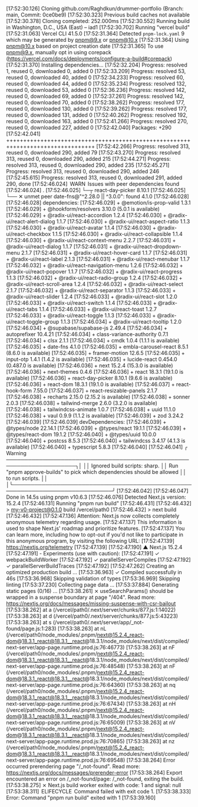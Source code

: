 [17:52:30.126] Cloning github.com/Raghdkun/drummer-portfolio (Branch: main, Commit: 0ce0be9)
[17:52:30.323] Previous build caches not available
[17:52:30.378] Cloning completed: 252.000ms
[17:52:30.552] Running build in Washington, D.C., USA (East) – iad1
[17:52:30.702] Running "vercel build"
[17:52:31.063] Vercel CLI 41.5.0
[17:52:31.364] Detected `pnpm-lock.yaml` 9 which may be generated by pnpm@9.x or pnpm@10.x
[17:52:31.364] Using pnpm@10.x based on project creation date
[17:52:31.365] To use pnpm@9.x, manually opt in using corepack (https://vercel.com/docs/deployments/configure-a-build#corepack)
[17:52:31.370] Installing dependencies...
[17:52:32.204] Progress: resolved 1, reused 0, downloaded 0, added 0
[17:52:33.209] Progress: resolved 53, reused 0, downloaded 40, added 0
[17:52:34.233] Progress: resolved 60, reused 0, downloaded 44, added 0
[17:52:35.234] Progress: resolved 132, reused 0, downloaded 53, added 0
[17:52:36.236] Progress: resolved 142, reused 0, downloaded 69, added 0
[17:52:37.261] Progress: resolved 142, reused 0, downloaded 70, added 0
[17:52:38.262] Progress: resolved 177, reused 0, downloaded 130, added 0
[17:52:39.262] Progress: resolved 177, reused 0, downloaded 131, added 0
[17:52:40.262] Progress: resolved 192, reused 0, downloaded 163, added 0
[17:52:41.266] Progress: resolved 270, reused 0, downloaded 227, added 0
[17:52:42.040] Packages: +290
[17:52:42.041] ++++++++++++++++++++++++++++++++++++++++++++++++++++++++++++++++++++++++++++++++
[17:52:42.266] Progress: resolved 313, reused 0, downloaded 290, added 79
[17:52:43.270] Progress: resolved 313, reused 0, downloaded 290, added 215
[17:52:44.271] Progress: resolved 313, reused 0, downloaded 290, added 235
[17:52:45.271] Progress: resolved 313, reused 0, downloaded 290, added 246
[17:52:45.615] Progress: resolved 313, reused 0, downloaded 291, added 290, done
[17:52:46.024]  WARN  Issues with peer dependencies found
[17:52:46.024] .
[17:52:46.025] └─┬ react-day-picker 8.10.1
[17:52:46.025]   └── ✕ unmet peer date-fns@"^2.28.0 || ^3.0.0": found 4.1.0
[17:52:46.028] 
[17:52:46.028] dependencies:
[17:52:46.029] + @emotion/is-prop-valid 1.3.1
[17:52:46.029] + @hookform/resolvers 3.10.0 (5.0.1 is available)
[17:52:46.029] + @radix-ui/react-accordion 1.2.4
[17:52:46.030] + @radix-ui/react-alert-dialog 1.1.7
[17:52:46.030] + @radix-ui/react-aspect-ratio 1.1.3
[17:52:46.030] + @radix-ui/react-avatar 1.1.4
[17:52:46.030] + @radix-ui/react-checkbox 1.1.5
[17:52:46.030] + @radix-ui/react-collapsible 1.1.4
[17:52:46.030] + @radix-ui/react-context-menu 2.2.7
[17:52:46.031] + @radix-ui/react-dialog 1.1.7
[17:52:46.031] + @radix-ui/react-dropdown-menu 2.1.7
[17:52:46.031] + @radix-ui/react-hover-card 1.1.7
[17:52:46.031] + @radix-ui/react-label 2.1.3
[17:52:46.031] + @radix-ui/react-menubar 1.1.7
[17:52:46.032] + @radix-ui/react-navigation-menu 1.2.6
[17:52:46.032] + @radix-ui/react-popover 1.1.7
[17:52:46.032] + @radix-ui/react-progress 1.1.3
[17:52:46.032] + @radix-ui/react-radio-group 1.2.4
[17:52:46.032] + @radix-ui/react-scroll-area 1.2.4
[17:52:46.032] + @radix-ui/react-select 2.1.7
[17:52:46.032] + @radix-ui/react-separator 1.1.3
[17:52:46.033] + @radix-ui/react-slider 1.2.4
[17:52:46.033] + @radix-ui/react-slot 1.2.0
[17:52:46.033] + @radix-ui/react-switch 1.1.4
[17:52:46.033] + @radix-ui/react-tabs 1.1.4
[17:52:46.033] + @radix-ui/react-toast 1.2.7
[17:52:46.033] + @radix-ui/react-toggle 1.1.3
[17:52:46.033] + @radix-ui/react-toggle-group 1.1.3
[17:52:46.034] + @radix-ui/react-tooltip 1.2.0
[17:52:46.034] + @supabase/supabase-js 2.49.4
[17:52:46.034] + autoprefixer 10.4.21
[17:52:46.034] + class-variance-authority 0.7.1
[17:52:46.034] + clsx 2.1.1
[17:52:46.034] + cmdk 1.0.4 (1.1.1 is available)
[17:52:46.035] + date-fns 4.1.0
[17:52:46.035] + embla-carousel-react 8.5.1 (8.6.0 is available)
[17:52:46.035] + framer-motion 12.6.5
[17:52:46.035] + input-otp 1.4.1 (1.4.2 is available)
[17:52:46.035] + lucide-react 0.454.0 (0.487.0 is available)
[17:52:46.036] + next 15.2.4 (15.3.0 is available)
[17:52:46.036] + next-themes 0.4.6
[17:52:46.036] + react 18.3.1 (19.1.0 is available)
[17:52:46.036] + react-day-picker 8.10.1 (9.6.6 is available)
[17:52:46.036] + react-dom 18.3.1 (19.1.0 is available)
[17:52:46.037] + react-hook-form 7.55.0
[17:52:46.037] + react-resizable-panels 2.1.7
[17:52:46.038] + recharts 2.15.0 (2.15.2 is available)
[17:52:46.038] + sonner 2.0.3
[17:52:46.038] + tailwind-merge 2.6.0 (3.2.0 is available)
[17:52:46.038] + tailwindcss-animate 1.0.7
[17:52:46.038] + uuid 11.1.0
[17:52:46.038] + vaul 0.9.9 (1.1.2 is available)
[17:52:46.039] + zod 3.24.2
[17:52:46.039] 
[17:52:46.039] devDependencies:
[17:52:46.039] + @types/node 22.14.1
[17:52:46.039] + @types/react 19.1.1
[17:52:46.039] + @types/react-dom 19.1.2
[17:52:46.040] + @types/uuid 10.0.0
[17:52:46.040] + postcss 8.5.3
[17:52:46.040] + tailwindcss 3.4.17 (4.1.3 is available)
[17:52:46.040] + typescript 5.8.3
[17:52:46.040] 
[17:52:46.041] ╭ Warning ─────────────────────────────────────────────────────────────────────╮│                                                                              ││   Ignored build scripts: sharp.                                              ││   Run "pnpm approve-builds" to pick which dependencies should be allowed     ││   to run scripts.                                                            ││                                                                              │╰──────────────────────────────────────────────────────────────────────────────╯
[17:52:46.042] 
[17:52:46.047] Done in 14.5s using pnpm v10.6.3
[17:52:46.076] Detected Next.js version: 15.2.4
[17:52:46.131] Running "pnpm run build"
[17:52:46.431] 
[17:52:46.432] > my-v0-project@0.1.0 build /vercel/path0
[17:52:46.432] > next build
[17:52:46.432] 
[17:52:47.136] Attention: Next.js now collects completely anonymous telemetry regarding usage.
[17:52:47.137] This information is used to shape Next.js' roadmap and prioritize features.
[17:52:47.137] You can learn more, including how to opt-out if you'd not like to participate in this anonymous program, by visiting the following URL:
[17:52:47.139] https://nextjs.org/telemetry
[17:52:47.139] 
[17:52:47.190]    ▲ Next.js 15.2.4
[17:52:47.191]    - Experiments (use with caution):
[17:52:47.191]      ✓ webpackBuildWorker
[17:52:47.192]      ✓ parallelServerCompiles
[17:52:47.192]      ✓ parallelServerBuildTraces
[17:52:47.192] 
[17:52:47.262]    Creating an optimized production build ...
[17:53:36.963]  ✓ Compiled successfully in 46s
[17:53:36.968]    Skipping validation of types
[17:53:36.969]    Skipping linting
[17:53:37.230]    Collecting page data ...
[17:53:37.884]    Generating static pages (0/16) ...
[17:53:38.261]  ⨯ useSearchParams() should be wrapped in a suspense boundary at page "/404". Read more: https://nextjs.org/docs/messages/missing-suspense-with-csr-bailout
[17:53:38.262]     at a (/vercel/path0/.next/server/chunks/877.js:1:14022)
[17:53:38.263]     at d (/vercel/path0/.next/server/chunks/877.js:5:43223)
[17:53:38.263]     at s (/vercel/path0/.next/server/app/_not-found/page.js:1:283)
[17:53:38.263]     at nL (/vercel/path0/node_modules/.pnpm/next@15.2.4_react-dom@18.3.1_react@18.3.1__react@18.3.1/node_modules/next/dist/compiled/next-server/app-page.runtime.prod.js:76:46773)
[17:53:38.263]     at nF (/vercel/path0/node_modules/.pnpm/next@15.2.4_react-dom@18.3.1_react@18.3.1__react@18.3.1/node_modules/next/dist/compiled/next-server/app-page.runtime.prod.js:76:48548)
[17:53:38.263]     at nF (/vercel/path0/node_modules/.pnpm/next@15.2.4_react-dom@18.3.1_react@18.3.1__react@18.3.1/node_modules/next/dist/compiled/next-server/app-page.runtime.prod.js:76:64360)
[17:53:38.263]     at nq (/vercel/path0/node_modules/.pnpm/next@15.2.4_react-dom@18.3.1_react@18.3.1__react@18.3.1/node_modules/next/dist/compiled/next-server/app-page.runtime.prod.js:76:67434)
[17:53:38.263]     at nH (/vercel/path0/node_modules/.pnpm/next@15.2.4_react-dom@18.3.1_react@18.3.1__react@18.3.1/node_modules/next/dist/compiled/next-server/app-page.runtime.prod.js:76:65009)
[17:53:38.263]     at nV (/vercel/path0/node_modules/.pnpm/next@15.2.4_react-dom@18.3.1_react@18.3.1__react@18.3.1/node_modules/next/dist/compiled/next-server/app-page.runtime.prod.js:76:70865)
[17:53:38.263]     at nz (/vercel/path0/node_modules/.pnpm/next@15.2.4_react-dom@18.3.1_react@18.3.1__react@18.3.1/node_modules/next/dist/compiled/next-server/app-page.runtime.prod.js:76:69548)
[17:53:38.264] Error occurred prerendering page "/_not-found". Read more: https://nextjs.org/docs/messages/prerender-error
[17:53:38.264] Export encountered an error on /_not-found/page: /_not-found, exiting the build.
[17:53:38.275]  ⨯ Next.js build worker exited with code: 1 and signal: null
[17:53:38.311]  ELIFECYCLE  Command failed with exit code 1.
[17:53:38.333] Error: Command "pnpm run build" exited with 1
[17:53:39.160] 